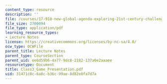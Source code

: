 ```yaml
---
content_type: resource
description: ''
file: /courses/17-918-new-global-agenda-exploring-21st-century-challenges-through-innovations-in-information-technologies-january-iap-2006/31471c8c6a8cb36c99ae8d82e0fa7d7a_Class3_Game_Presentation.pdf
file_size: 2700094
file_type: application/pdf
learning_resource_types:
- Lecture Notes
license: https://creativecommons.org/licenses/by-nc-sa/4.0/
ocw_type: OCWFile
parent_title: Lecture Notes
parent_type: CourseSection
parent_uid: ee6d59b6-4a77-9dc8-2102-137a0e2aaaee
resourcetype: Document
title: Class3_Game_Presentation.pdf
uid: 31471c8c-6a8c-b36c-99ae-8d82e0fa7d7a
---
```

